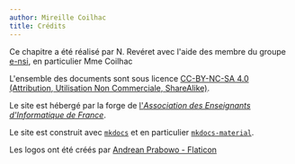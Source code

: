 ```yaml
---
author: Mireille Coilhac
title: Crédits
---
```


Ce chapitre a été réalisé par N. Revéret avec l'aide des membre du groupe [e-nsi](https://e-nsi.forge.aeif.fr/), en particulier Mme Coilhac 

L'ensemble des documents sont sous licence [CC-BY-NC-SA 4.0 (Attribution, Utilisation Non Commerciale, ShareAlike)](https://creativecommons.org/licenses/by-nc-sa/4.0/).

Le site est hébergé par la forge de [l'*Association des Enseignants d'Informatique de France*](https://aeif.fr/index.php/accueil/).

Le site est construit avec [`mkdocs`](https://www.mkdocs.org/) et en particulier [`mkdocs-material`](https://squidfunk.github.io/mkdocs-material/).

Les logos ont été créés par [Andrean Prabowo - Flaticon](https://www.flaticon.com/free-icons/descending)
